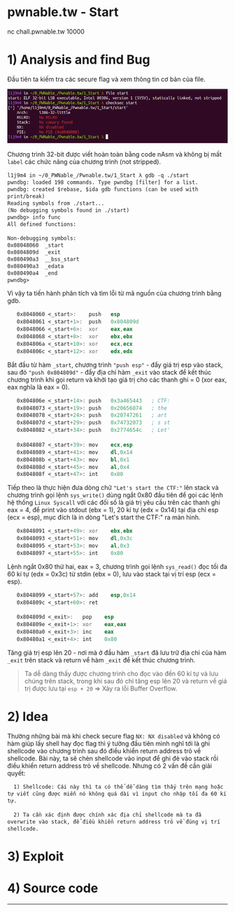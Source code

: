 # pwnable.tw - Start

nc chall.pwnable.tw 10000

# 1) Analysis and find Bug

Đầu tiên ta kiếm tra các secure flag và xem thông tin cơ bản của file.

![checksec.png](images/checksec.png)

Chương trình 32-bit được viết hoàn toàn bằng code nAsm và không bị mất `label` các chức năng của chương trình (not stripped).

```
l1j9m4 in ~/0_PWNable_/Pwnable.tw/1_Start λ gdb -q ./start  
pwndbg: loaded 198 commands. Type pwndbg [filter] for a list.
pwndbg: created $rebase, $ida gdb functions (can be used with print/break)
Reading symbols from ./start...
(No debugging symbols found in ./start)
pwndbg> info func
All defined functions:

Non-debugging symbols:
0x08048060  _start
0x0804809d  _exit
0x080490a3  __bss_start
0x080490a3  _edata
0x080490a4  _end
pwndbg> 
```

Vì vậy ta tiến hành phân tích và tìm lỗi từ mã nguồn của chương trình bằng gdb.

```asm
   0x8048060 <_start>:    push   esp
   0x8048061 <_start+1>:  push   0x804809d
   0x8048066 <_start+6>:  xor    eax,eax
   0x8048068 <_start+8>:  xor    ebx,ebx
   0x804806a <_start+10>: xor    ecx,ecx
   0x804806c <_start+12>: xor    edx,edx
```

Bắt đầu từ hàm `_start`, chương trình `"push esp"` - đẩy giá trị esp vào stack, sau đó `"push 0x804809d"` - đẩy địa chỉ hàm `_exit` vào stack để kết thúc chương trình khi gọi return và khởi tạo giá trị cho các thanh ghi = 0 (xor eax, eax nghĩa là eax = 0).

```asm
   0x804806e <_start+14>: push   0x3a465443   ; CTF:
   0x8048073 <_start+19>: push   0x20656874   ; the
   0x8048078 <_start+24>: push   0x20747261   ; art 
   0x804807d <_start+29>: push   0x74732073   ; s st
   0x8048082 <_start+34>: push   0x2774654c   ; Let'
   
   0x8048087 <_start+39>: mov    ecx,esp
   0x8048089 <_start+41>: mov    dl,0x14
   0x804808b <_start+43>: mov    bl,0x1
   0x804808d <_start+45>: mov    al,0x4
   0x804808f <_start+47>: int    0x80
```

Tiếp theo là thực hiện đưa dòng chữ `"Let's start the CTF:"` lên stack và chương trình gọi lệnh `sys_write()` dùng ngắt 0x80 đầu tiên để gọi các lệnh hệ thống `Linux Syscall` với các đối số là giá trị yêu cầu trên các thanh ghi eax = 4, để print vào stdout (ebx = 1), 20 kí tự (edx = 0x14) tại địa chỉ esp (ecx = esp), mục đích là in dòng "Let's start the CTF:" ra màn hình.

```asm
   0x8048091 <_start+49>: xor    ebx,ebx
   0x8048093 <_start+51>: mov    dl,0x3c
   0x8048095 <_start+53>: mov    al,0x3
   0x8048097 <_start+55>: int    0x80
```

Lệnh ngắt 0x80 thứ hai, eax = 3, chương trình gọi lệnh `sys_read()` đọc tối đa 60 kí tự (edx = 0x3c) từ stdin (ebx = 0), lưu vào stack tại vị trí esp (ecx = esp).

```asm
   0x8048099 <_start+57>: add    esp,0x14
   0x804809c <_start+60>: ret    
   
   0x804809d <_exit>:   pop    esp
   0x804809e <_exit+1>: xor    eax,eax
   0x80480a0 <_exit+3>: inc    eax
   0x80480a1 <_exit+4>: int    0x80
```

Tăng giá trị esp lên 20 - nơi mà ở đầu hàm `_start` đã lưu trữ địa chỉ của hàm `_exit` trên stack và return vể hàm `_exit` để kết thúc chương trình.

>Ta dễ dàng thấy được chương trình cho đọc vào đến 60 kí tự và lưu chúng trên stack, trong khi sau đó chỉ tăng esp lên 20 và return về giá trị được lưu tại `esp + 20` => Xảy ra lỗi Buffer Overflow. 

# 2) Idea

Thường những bài mà khi check secure flag `NX: NX disabled` và không có hàm giúp lấy shell hay đọc flag thì ý tưởng đầu tiên mình nghĩ tới là ghi shellcode vào chương trình sau đó điều khiển return address trỏ về shellcode. Bài này, ta sẽ chèn shellcode vào input để ghi đè vào stack rồi điều khiển return address trỏ về shellcode. Nhưng có 2 vấn đề cần giải quyết:

      1) Shellcode: Cái này thì ta có thể dễ dàng tìm thấy trên mạng hoặc tự viết cũng được miễn nó không quá dài vì input cho nhập tối đa 60 kí tự.
      
      2) Ta cần xác định được chính xác địa chỉ shellcode mà ta đã overwrite vào stack, để điều khiển return address trỏ về đúng vị trí shellcode.

# 3) Exploit

# 4) Source code

------------------------------------------------------

